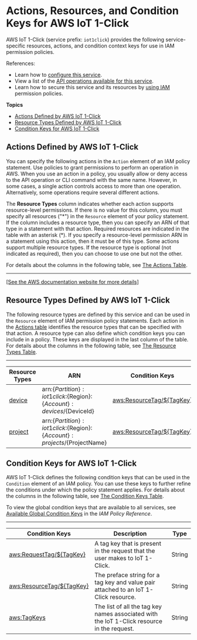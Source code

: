 # Actions, Resources, and Condition Keys for AWS IoT 1\-Click<a name="list_awsiot1-click"></a>

AWS IoT 1\-Click \(service prefix: `iot1click`\) provides the following service\-specific resources, actions, and condition context keys for use in IAM permission policies\.

References:
+ Learn how to [configure this service](https://docs.aws.amazon.com/iot-1-click/latest/developerguide/)\.
+ View a list of the [API operations available for this service](https://docs.aws.amazon.com/iot-1-click/latest/projects-apireference/)\.
+ Learn how to secure this service and its resources by [using IAM](https://docs.aws.amazon.com/iot-1-click/latest/developerguide/authentication.html) permission policies\.

**Topics**
+ [Actions Defined by AWS IoT 1\-Click](#awsiot1-click-actions-as-permissions)
+ [Resource Types Defined by AWS IoT 1\-Click](#awsiot1-click-resources-for-iam-policies)
+ [Condition Keys for AWS IoT 1\-Click](#awsiot1-click-policy-keys)

## Actions Defined by AWS IoT 1\-Click<a name="awsiot1-click-actions-as-permissions"></a>

You can specify the following actions in the `Action` element of an IAM policy statement\. Use policies to grant permissions to perform an operation in AWS\. When you use an action in a policy, you usually allow or deny access to the API operation or CLI command with the same name\. However, in some cases, a single action controls access to more than one operation\. Alternatively, some operations require several different actions\.

The **Resource Types** column indicates whether each action supports resource\-level permissions\. If there is no value for this column, you must specify all resources \("\*"\) in the `Resource` element of your policy statement\. If the column includes a resource type, then you can specify an ARN of that type in a statement with that action\. Required resources are indicated in the table with an asterisk \(\*\)\. If you specify a resource\-level permission ARN in a statement using this action, then it must be of this type\. Some actions support multiple resource types\. If the resource type is optional \(not indicated as required\), then you can choose to use one but not the other\.

For details about the columns in the following table, see [The Actions Table](reference_policies_actions-resources-contextkeys.md#actions_table)\.


****  
[\[See the AWS documentation website for more details\]](http://docs.aws.amazon.com/IAM/latest/UserGuide/list_awsiot1-click.html)

## Resource Types Defined by AWS IoT 1\-Click<a name="awsiot1-click-resources-for-iam-policies"></a>

The following resource types are defined by this service and can be used in the `Resource` element of IAM permission policy statements\. Each action in the [Actions table](#awsiot1-click-actions-as-permissions) identifies the resource types that can be specified with that action\. A resource type can also define which condition keys you can include in a policy\. These keys are displayed in the last column of the table\. For details about the columns in the following table, see [The Resource Types Table](reference_policies_actions-resources-contextkeys.md#resources_table)\.


****  

| Resource Types | ARN | Condition Keys | 
| --- | --- | --- | 
|   [ device ](https://docs.aws.amazon.com/iot-1-click/1.0/devices-apireference/resources.html)  |  arn:$\{Partition\}:iot1click:$\{Region\}:$\{Account\}:devices/$\{DeviceId\}  |   [ aws:ResourceTag/$\{TagKey\} ](#awsiot1-click-aws_ResourceTag___TagKey_)   | 
|   [ project ](https://docs.aws.amazon.com/iot-1-click/latest/projects-apireference/API_Operations.html)  |  arn:$\{Partition\}:iot1click:$\{Region\}:$\{Account\}:projects/$\{ProjectName\}  |   [ aws:ResourceTag/$\{TagKey\} ](#awsiot1-click-aws_ResourceTag___TagKey_)   | 

## Condition Keys for AWS IoT 1\-Click<a name="awsiot1-click-policy-keys"></a>

AWS IoT 1\-Click defines the following condition keys that can be used in the `Condition` element of an IAM policy\. You can use these keys to further refine the conditions under which the policy statement applies\. For details about the columns in the following table, see [The Condition Keys Table](reference_policies_actions-resources-contextkeys.md#context_keys_table)\.

To view the global condition keys that are available to all services, see [Available Global Condition Keys](reference_policies_condition-keys.html#AvailableKeys) in the *IAM Policy Reference*\.


****  

| Condition Keys | Description | Type | 
| --- | --- | --- | 
|   [ aws:RequestTag/$\{TagKey\} ](https://docs.aws.amazon.com/IAM/latest/UserGuide/reference_policies_condition-keys.html#condition-keys-requesttag)  | A tag key that is present in the request that the user makes to IoT 1\-Click\. | String | 
|   [ aws:ResourceTag/$\{TagKey\} ](https://docs.aws.amazon.com/IAM/latest/UserGuide/reference_policies_condition-keys.html#condition-keys-resourcetag)  | The preface string for a tag key and value pair attached to an IoT 1\-Click resource\. | String | 
|   [ aws:TagKeys ](https://docs.aws.amazon.com/IAM/latest/UserGuide/reference_policies_condition-keys.html#condition-keys-tagkeys)  | The list of all the tag key names associated with the IoT 1\-Click resource in the request\. | String | 